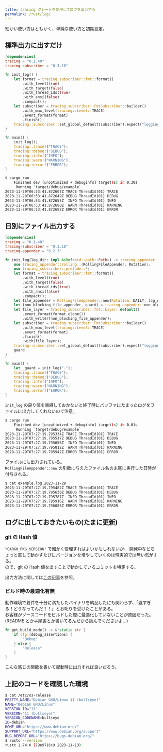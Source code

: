 ```yaml
---
title: tracing クレートを使用してログを出力する
permalink: /rust/log/
---
```


細かい使い方はともかく、単純な使い方と初期設定。

## 標準出力に出すだけ
```toml
[dependencies]
tracing = "0.1.40"
tracing-subscriber = "0.3.18"
```
```rs
fn init_log() {
    let format = tracing_subscriber::fmt::format()
        .with_level(true)
        .with_target(false)
        .with_thread_ids(true)
        .with_ansi(false)
        .compact();
    let subscriber = tracing_subscriber::FmtSubscriber::builder()
        .with_max_level(tracing::Level::TRACE)
        .event_format(format)
        .finish();
    tracing::subscriber::set_global_default(subscriber).expect("logging failed");
}

fn main() {
    init_log();
    tracing::trace!("TRACE");
    tracing::debug!("DEBUG");
    tracing::info!("INFO");
    tracing::warn!("WARNING");
    tracing::error!("ERROR");
}
```
```sh
$ cargo run
    Finished dev [unoptimized + debuginfo] target(s) in 0.30s
     Running `target/debug/example`
2023-11-29T06:53:41.872607Z TRACE ThreadId(01) TRACE
2023-11-29T06:53:41.872649Z DEBUG ThreadId(01) DEBUG
2023-11-29T06:53:41.872655Z  INFO ThreadId(01) INFO
2023-11-29T06:53:41.872680Z  WARN ThreadId(01) WARNING
2023-11-29T06:53:41.872687Z ERROR ThreadId(01) ERROR
```

## 日別にファイル出力する
```toml
[dependencies]
tracing = "0.1.40"
tracing-subscriber = "0.3.18"
tracing-appender = "0.2.3"
```
```rs
fn init_log(log_dir: impl AsRef<std::path::Path>) -> tracing_appender::non_blocking::WorkerGuard {
    use tracing_appender::rolling::{RollingFileAppender, Rotation};
    use tracing_subscriber::prelude::*;
    let format = tracing_subscriber::fmt::format()
        .with_level(true)
        .with_target(false)
        .with_thread_ids(true)
        .with_ansi(false)
        .compact();
    let file_appender = RollingFileAppender::new(Rotation::DAILY, log_dir, "example.log");
    let (non_blocking_file_appender, guard) = tracing_appender::non_blocking(file_appender);
    let file_layer = tracing_subscriber::fmt::Layer::default()
        .event_format(format.clone())
        .with_writer(non_blocking_file_appender);
    let subscriber = tracing_subscriber::FmtSubscriber::builder()
        .with_max_level(tracing::Level::TRACE)
        .event_format(format)
        .finish()
        .with(file_layer);
    tracing::subscriber::set_global_default(subscriber).expect("logging failed");
    guard
}

fn main() {
    let _guard = init_log(".");
    tracing::trace!("TRACE");
    tracing::debug!("DEBUG");
    tracing::info!("INFO");
    tracing::warn!("WARNING");
    tracing::error!("ERROR");
}
```
`init_log` の戻り値を束縛しておかないと終了時にバッファにたまったログをファイルに出力してくれないので注意。
```sh
$ cargo run
    Finished dev [unoptimized + debuginfo] target(s) in 0.01s
     Running `target/debug/example`
2023-11-29T07:27:19.795334Z TRACE ThreadId(01) TRACE
2023-11-29T07:27:19.795517Z DEBUG ThreadId(01) DEBUG
2023-11-29T07:27:19.795656Z  INFO ThreadId(01) INFO
2023-11-29T07:27:19.795812Z  WARN ThreadId(01) WARNING
2023-11-29T07:27:19.795942Z ERROR ThreadId(01) ERROR
```
ファイルにも出力されている。  
`RollingFileAppender::new` の引数に与えたファイル名の末尾に実行した日時が付与される。
```sh
$ cat example.log.2023-11-29
2023-11-29T07:27:19.795482Z TRACE ThreadId(01) TRACE
2023-11-29T07:27:19.795630Z DEBUG ThreadId(01) DEBUG
2023-11-29T07:27:19.795787Z  INFO ThreadId(01) INFO
2023-11-29T07:27:19.795916Z  WARN ThreadId(01) WARNING
2023-11-29T07:27:19.796086Z ERROR ThreadId(01) ERROR
```

## ログに出しておきたいもの(たまに更新)
### git の Hash 値
`"CARGO_PKG_VERSION"` で細かく管理すればよいかもしれないが、
開発中などちょっと直して動かすたびにバージョンを増やしていくのは現実的では無い気がする。  
ので、git の Hash 値を出すことで動かしているコミットを特定する。

出力方法に関しては[この記事](git_hash.md)を参照。

### ビルド時の最適化有無
動作環境で要件を十分に満たしたバイナリを納品したにも関わらず、「遅すぎる！どうなってんだ！！」とお叱りを受けたことがある。  
お客様がソースコードをビルドした際に最適化していないことが原因だった。  
(README とか手順書とか書いてるんだから読んでくださいよ...)
```rs
fn get_build_mode() -> &'static str {
    if cfg!(debug_assertions) {
        "Debug"
    } else {
        "Release"
    }
}
```
こんな感じの関数を書いて起動時に出力すれば良いだろう。

## 上記のコードを確認した環境

```sh
$ cat /etc/os-release
PRETTY_NAME="Debian GNU/Linux 11 (bullseye)"
NAME="Debian GNU/Linux"
VERSION_ID="11"
VERSION="11 (bullseye)"
VERSION_CODENAME=bullseye
ID=debian
HOME_URL="https://www.debian.org/"
SUPPORT_URL="https://www.debian.org/support"
BUG_REPORT_URL="https://bugs.debian.org/"
$ rustc --version
rustc 1.74.0 (79e9716c9 2023-11-13)
```
